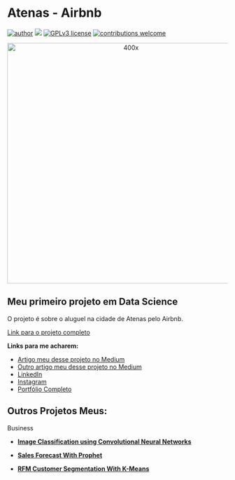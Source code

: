 # Atenas - Airbnb
[![author](https://img.shields.io/badge/author-brunolaureano-red.svg)](https://www.linkedin.com/in/bruno-laureano-2205ba21b/) [![](https://img.shields.io/badge/python-3.7+-blue.svg)](https://www.python.org/downloads/release/python-365/) [![GPLv3 license](https://img.shields.io/badge/License-GPLv3-blue.svg)](http://perso.crans.org/besson/LICENSE.html) [![contributions welcome](https://img.shields.io/badge/contributions-welcome-brightgreen.svg?style=flat)](https://github.com/rafaelnduarte/portfolio/issues)

<p align="center">
  <img src="https://img.freepik.com/fotos-gratis/foto-vertical-de-alto-angulo-dos-edificios-brancos-em-santorini-grecia_181624-31643.jpg?t=st=1653848136~exp=1653848736~hmac=327fa23959c43a0560f3dee36b75595c53a2c9a018e55dcffa31d6588579e83c&w=740" alt="400x"height=550x >
</p>

## Meu primeiro projeto em Data Science

O projeto é sobre o aluguel na cidade de Atenas pelo Airbnb.

[Link para o projeto completo](https://medium.com/@rafaelnduarte)

**Links para me acharem:**
* [Artigo meu desse projeto no Medium](https://medium.com/@rafaelnduarte)
* [Outro artigo meu desse projeto no Medium](https://medium.com/@rafaelnduarte)
* [LinkedIn](https://www.linkedin.com/in/rafael-n-duarte/)
* [Instagram](https://www.linkedin.com/in/rafael-n-duarte/)
* [Portfólio Completo](https://www.linkedin.com/in/rafael-n-duarte/)




## Outros Projetos Meus:

Business
* **[Image Classification using Convolutional Neural Networks](https://bit.ly/3cdckqJ)**

* **[Sales Forecast With Prophet](https://bit.ly/2wHiD6l)**

* **[RFM Customer Segmentation With K-Means](https://bit.ly/2RFTWi2)**
